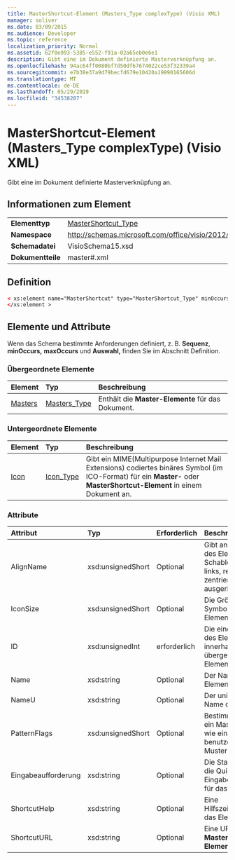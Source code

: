 ```yaml
---
title: MasterShortcut-Element (Masters_Type complexType) (Visio XML)
manager: soliver
ms.date: 03/09/2015
ms.audience: Developer
ms.topic: reference
localization_priority: Normal
ms.assetid: 62f0e093-5385-e552-f91a-02a65eb0e6e1
description: Gibt eine im Dokument definierte Masterverknüpfung an.
ms.openlocfilehash: 94ac64ff0080bf7d50df67674022ce53f32339a4
ms.sourcegitcommit: e7b38e37a9d79becfd679e10420a19890165606d
ms.translationtype: MT
ms.contentlocale: de-DE
ms.lasthandoff: 05/29/2019
ms.locfileid: "34538207"
---
```

# <a name="mastershortcut-element-masters_type-complextype-visio-xml"></a>MasterShortcut-Element (Masters_Type complexType) (Visio XML)

Gibt eine im Dokument definierte Masterverknüpfung an.
  
## <a name="element-information"></a>Informationen zum Element

|||
|:-----|:-----|
|**Elementtyp** <br/> |[MasterShortcut_Type](mastershortcut_type-complextypevisio-xml.md) <br/> |
|**Namespace** <br/> |http://schemas.microsoft.com/office/visio/2012/main  <br/> |
|**Schemadatei** <br/> |VisioSchema15.xsd  <br/> |
|**Dokumentteile** <br/> |master#.xml  <br/> |
   
## <a name="definition"></a>Definition

```XML
< xs:element name="MasterShortcut" type="MasterShortcut_Type" minOccurs="0" maxOccurs="unbounded" >
</xs:element >
```

## <a name="elements-and-attributes"></a>Elemente und Attribute

Wenn das Schema bestimmte Anforderungen definiert, z. B. **Sequenz**, **minOccurs,** **maxOccurs** und **Auswahl,** finden Sie im Abschnitt Definition. 
  
### <a name="parent-elements"></a>Übergeordnete Elemente

|**Element**|**Typ**|**Beschreibung**|
|:-----|:-----|:-----|
|[Masters](masters-elementvisio-xml.md) <br/> |[Masters_Type](masters_type-complextypevisio-xml.md) <br/> |Enthält die **Master-Elemente** für das Dokument.  <br/> |
   
### <a name="child-elements"></a>Untergeordnete Elemente

|**Element**|**Typ**|**Beschreibung**|
|:-----|:-----|:-----|
|[Icon](icon-element-mastershortcut_type-complextypevisio-xml.md) <br/> |[Icon_Type](icon_type-complextypevisio-xml.md) <br/> |Gibt ein MIME(Multipurpose Internet Mail Extensions) codiertes binäres Symbol (im ICO-Format) für ein **Master-** oder **MasterShortcut-Element** in einem Dokument an.  <br/> |
   
### <a name="attributes"></a>Attribute

|**Attribut**|**Typ**|**Erforderlich**|**Beschreibung**|**Mögliche Werte**|
|:-----|:-----|:-----|:-----|:-----|
|AlignName  <br/> |xsd:unsignedShort  <br/> |Optional  <br/> |Gibt an, ob der Text des Elements im Schablonenfenster links, rechts oder zentriert ausgerichtet ist.  <br/> |Werte des Typs xsd:unsignedShort.  <br/> |
|IconSize  <br/> |xsd:unsignedShort  <br/> |Optional  <br/> |Die Größe des Symbols des Elements.  <br/> |Werte des Typs xsd:unsignedShort.  <br/> |
|ID  <br/> |xsd:unsignedInt  <br/> |erforderlich  <br/> |Die eindeutige ID des Elements innerhalb des übergeordneten Elements.  <br/> |Werte des xsd:unsignedInt-Typs.  <br/> |
|Name  <br/> |xsd:string  <br/> |Optional  <br/> |Der Name des Elements.  <br/> |Werte des xsd:string-Typs.  <br/> |
|NameU  <br/> |xsd:string  <br/> |Optional  <br/> |Der universelle Name des Elements.  <br/> |Werte des xsd:string-Typs.  <br/> |
|PatternFlags  <br/> |xsd:unsignedShort  <br/> |Optional  <br/> |Bestimmt, ob sich ein Master-Shape wie ein benutzerdefiniertes Muster verhält.  <br/> |Werte des Typs xsd:unsignedShort.  <br/> |
|Eingabeaufforderung  <br/> |xsd:string  <br/> |Optional  <br/> |Die Statusleiste und die QuickInfo-Eingabeaufforderung für das Element.  <br/> |Werte des xsd:string-Typs.  <br/> |
|ShortcutHelp  <br/> |xsd:string  <br/> |Optional  <br/> |Eine Hilfszeichenfolge für das Element.  <br/> |Werte des xsd:string-Typs.  <br/> |
|ShortcutURL  <br/> |xsd:string  <br/> |Optional  <br/> |Eine URL zu einem **MasterShortcut-Element.**  <br/> |Werte des xsd:string-Typs.  <br/> |
   

